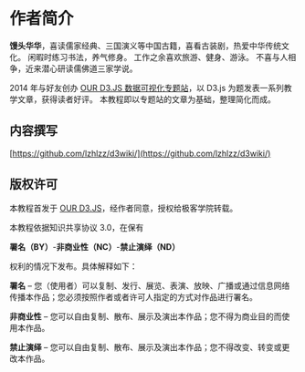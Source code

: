 # 作者简介

**馒头华华**，喜读儒家经典、三国演义等中国古籍，喜看古装剧，热爱中华传统文化。
闲暇时练习书法，养气修身。
工作之余喜欢旅游、健身、游泳。
不喜与人相争，近来潜心研读儒佛道三家学说。

2014 年与好友创办 [OUR D3.JS 数据可视化专题站](http://www.ourd3js.com/)，以 D3.js 为题发表一系列教学文章，获得读者好评。
本教程即以专题站的文章为基础，整理简化而成。

## 内容撰写

[https://github.com/lzhlzz/d3wiki/](https://github.com/lzhlzz/d3wiki/)

## 版权许可

本教程首发于 [OUR D3.JS](http://www.ourd3js.com/)，经作者同意，授权给极客学院转载。

本教程依据知识共享协议 3.0，在保有

**署名（BY）**-**非商业性（NC）**-**禁止演绎（ND）**

权利的情况下发布。具体解释如下：

**署名** – 您（使用者）可以复制、发行、展览、表演、放映、广播或通过信息网络传播本作品；您必须按照作者或者许可人指定的方式对作品进行署名。

**非商业性** – 您可以自由复制、散布、展示及演出本作品；您不得为商业目的而使用本作品。

**禁止演绎** – 您可以自由复制、散布、展示及演出本作品；您不得改变、转变或更改本作品。
